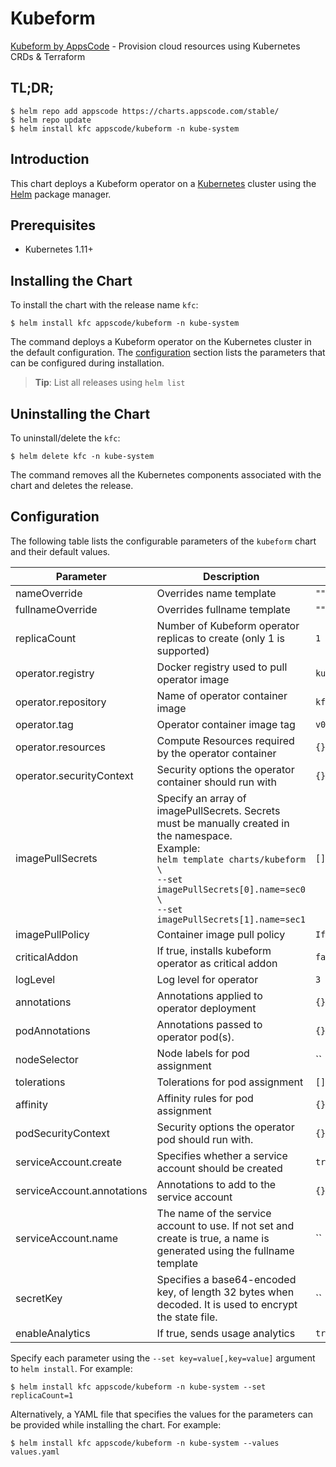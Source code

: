 # Kubeform

[Kubeform by AppsCode](https://github.com/kubeform) - Provision cloud resources using Kubernetes CRDs & Terraform

## TL;DR;

```console
$ helm repo add appscode https://charts.appscode.com/stable/
$ helm repo update
$ helm install kfc appscode/kubeform -n kube-system
```

## Introduction

This chart deploys a Kubeform operator on a [Kubernetes](http://kubernetes.io) cluster using the [Helm](https://helm.sh) package manager.

## Prerequisites

- Kubernetes 1.11+

## Installing the Chart

To install the chart with the release name `kfc`:

```console
$ helm install kfc appscode/kubeform -n kube-system
```

The command deploys a Kubeform operator on the Kubernetes cluster in the default configuration. The [configuration](#configuration) section lists the parameters that can be configured during installation.

> **Tip**: List all releases using `helm list`

## Uninstalling the Chart

To uninstall/delete the `kfc`:

```console
$ helm delete kfc -n kube-system
```

The command removes all the Kubernetes components associated with the chart and deletes the release.

## Configuration

The following table lists the configurable parameters of the `kubeform` chart and their default values.

|         Parameter          |                                                                                                              Description                                                                                                              |    Default     |
|----------------------------|---------------------------------------------------------------------------------------------------------------------------------------------------------------------------------------------------------------------------------------|----------------|
| nameOverride               | Overrides name template                                                                                                                                                                                                               | `""`           |
| fullnameOverride           | Overrides fullname template                                                                                                                                                                                                           | `""`           |
| replicaCount               | Number of Kubeform operator replicas to create (only 1 is supported)                                                                                                                                                                  | `1`            |
| operator.registry          | Docker registry used to pull operator image                                                                                                                                                                                           | `kubeform`     |
| operator.repository        | Name of operator container image                                                                                                                                                                                                      | `kfc`          |
| operator.tag               | Operator container image tag                                                                                                                                                                                                          | `v0.0.2`       |
| operator.resources         | Compute Resources required by the operator container                                                                                                                                                                                  | `{}`           |
| operator.securityContext   | Security options the operator container should run with                                                                                                                                                                               | `{}`           |
| imagePullSecrets           | Specify an array of imagePullSecrets. Secrets must be manually created in the namespace. <br> Example: <br> `helm template charts/kubeform \` <br> `--set imagePullSecrets[0].name=sec0 \` <br> `--set imagePullSecrets[1].name=sec1` | `[]`           |
| imagePullPolicy            | Container image pull policy                                                                                                                                                                                                           | `IfNotPresent` |
| criticalAddon              | If true, installs kubeform operator as critical addon                                                                                                                                                                                 | `false`        |
| logLevel                   | Log level for operator                                                                                                                                                                                                                | `3`            |
| annotations                | Annotations applied to operator deployment                                                                                                                                                                                            | `{}`           |
| podAnnotations             | Annotations passed to operator pod(s).                                                                                                                                                                                                | `{}`           |
| nodeSelector               | Node labels for pod assignment                                                                                                                                                                                                        | ``             |
| tolerations                | Tolerations for pod assignment                                                                                                                                                                                                        | `[]`           |
| affinity                   | Affinity rules for pod assignment                                                                                                                                                                                                     | `{}`           |
| podSecurityContext         | Security options the operator pod should run with.                                                                                                                                                                                    | `{}`           |
| serviceAccount.create      | Specifies whether a service account should be created                                                                                                                                                                                 | `true`         |
| serviceAccount.annotations | Annotations to add to the service account                                                                                                                                                                                             | `{}`           |
| serviceAccount.name        | The name of the service account to use. If not set and create is true, a name is generated using the fullname template                                                                                                                | ``             |
| secretKey                  | Specifies a base64-encoded key, of length 32 bytes when decoded. It is used to encrypt the state file.                                                                                                                                | ``             |
| enableAnalytics            | If true, sends usage analytics                                                                                                                                                                                                        | `true`         |


Specify each parameter using the `--set key=value[,key=value]` argument to `helm install`. For example:

```console
$ helm install kfc appscode/kubeform -n kube-system --set replicaCount=1
```

Alternatively, a YAML file that specifies the values for the parameters can be provided while
installing the chart. For example:

```console
$ helm install kfc appscode/kubeform -n kube-system --values values.yaml
```
